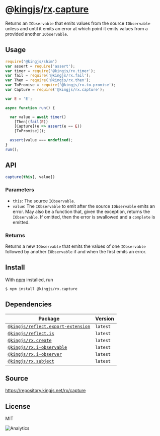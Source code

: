 # @[kingjs][@kingjs]/[rx][ns0].[capture][ns1]
Returns an `IObservable` that emits values from the source `IObservable` unless and until it emits  an error at which point it emits values from a provided  another `IObservable`.
## Usage
```js
require('@kingjs/shim')
var assert = require('assert');
var timer = require('@kingjs/rx.timer');
var fail = require('@kingjs/rx.fail');
var Then = require('@kingjs/rx.then');
var ToPromise = require('@kingjs/rx.to-promise');
var Capture = require('@kingjs/rx.capture');

var E = 'E';

async function run() {

  var value = await timer()
    [Then](fail(E))
    [Capture](e => assert(e == E))
    [ToPromise]();

  assert(value === undefined);
}
run();
```

## API
```ts
capture(this[, value])
```

### Parameters
- `this`: The source `IObservable`.
- `value`: The `IObservable` to emit after the source  `IObservable` emits an error. May also be a function that, given the exception, returns the `IObservable`.  If omitted, then the error is swallowed and a `complete`  is emitted.
### Returns
Returns a new `IObservable` that emits the values of one `IObservable` followed by another `IObservable` if and when the first emits an error.


## Install
With [npm](https://npmjs.org/) installed, run
```
$ npm install @kingjs/rx.capture
```
## Dependencies
|Package|Version|
|---|---|
|[`@kingjs/reflect.export-extension`](https://www.npmjs.com/package/@kingjs/reflect.export-extension)|`latest`|
|[`@kingjs/reflect.is`](https://www.npmjs.com/package/@kingjs/reflect.is)|`latest`|
|[`@kingjs/rx.create`](https://www.npmjs.com/package/@kingjs/rx.create)|`latest`|
|[`@kingjs/rx.i-observable`](https://www.npmjs.com/package/@kingjs/rx.i-observable)|`latest`|
|[`@kingjs/rx.i-observer`](https://www.npmjs.com/package/@kingjs/rx.i-observer)|`latest`|
|[`@kingjs/rx.subject`](https://www.npmjs.com/package/@kingjs/rx.subject)|`latest`|
## Source
https://repository.kingjs.net/rx/capture
## License
MIT

![Analytics](https://analytics.kingjs.net/rx/capture)

[@kingjs]: https://www.npmjs.com/package/kingjs
[ns0]: https://www.npmjs.com/package/@kingjs/rx
[ns1]: https://www.npmjs.com/package/@kingjs/rx.capture
